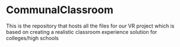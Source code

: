 # CommunalClassroom
This is the repository that hosts all the files for our VR project which is based on creating a realistic classroom experience solution for colleges/high schools
